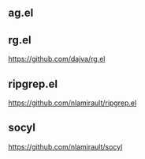 
## ag.el

## rg.el

https://github.com/dajva/rg.el

## ripgrep.el

https://github.com/nlamirault/ripgrep.el

## socyl

https://github.com/nlamirault/socyl
